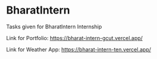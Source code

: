 # BharatIntern
Tasks given for BharatIntern Internship

Link for Portfolio:
https://bharat-intern-gcut.vercel.app/

Link for Weather App:
https://bharat-intern-ten.vercel.app/
